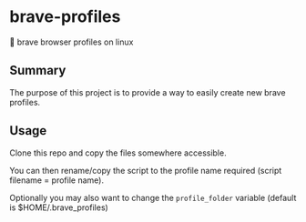 # brave-profiles

🦁 brave browser profiles on linux

## Summary

The purpose of this project is to provide a way to easily create new brave profiles.

## Usage

Clone this repo and copy the files somewhere accessible.

You can then rename/copy the script to the profile name required (script filename = profile name).

Optionally you may also want to change the `profile_folder` variable (default is $HOME/.brave_profiles)

